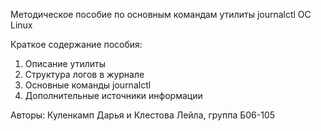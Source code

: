 Методическое пособие по основным командам утилиты journalctl OC Linux

Краткое содержание пособия:
1. Описание утилиты
2. Структура логов в журнале
3. Основные команды journalctl
4. Дополнительные источники информации

Авторы: Куленкамп Дарья и Клестова Лейла, группа Б06-105
